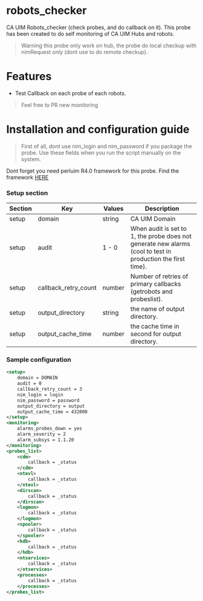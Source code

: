 # robots_checker
CA UIM Robots_checker (check probes, and do callback on it). This probe has been created to do self monitoring of CA UIM Hubs and robots.

> Warning this probe only work on hub, the probe do local checkup with nimRequest only (dont use to do remote checkup). 

# Features 

- Test Callback on each probe of each robots.

> Feel free to PR new monitoring 

# Installation and configuration guide 

> First of all, dont use nim_login and nim_password if you package the probe. Use these fields when you run the script manually on the system. 

Dont forget you need perluim R4.0 framework for this probe. Find the framework [HERE](https://github.com/fraxken/perluim)

### Setup section 

| Section | Key | Values | Description |
| --- | --- | --- | --- |
| setup | domain | string | CA UIM Domain |
| setup | audit | 1 - 0 |When audit is set to 1, the probe does not generate new alarms (cool to test in production the first time). |
| setup | callback_retry_count | number | Number of retries of primary callbacks (getrobots and probeslist). |
| setup | output_directory | string | the name of output directory. | 
| setup | output_cache_time | number | the cache time in second for output directory. |

### Sample configuration 

```xml
<setup>
    domain = DOMAIN
    audit = 0
    callback_retry_count = 3
    nim_login = login
    nim_password = password
    output_directory = output
    output_cache_time = 432000
</setup>
<monitoring>
    alarms_probes_down = yes
    alarm_severity = 2
    alarm_subsys = 1.1.20
</monitoring>
<probes_list>
    <cdm>
        callback = _status
    </cdm>
    <ntevl>
        callback = _status
    </ntevl>
    <dirscan>
        callback = _status
    </dirscan>
    <logmon>
        callback = _status
    </logmon>
    <spooler>
        callback = _status 
    </spooler>
    <hdb>
        callback = _status 
    </hdb> 
    <ntservices>
        callback = _status 
    </ntservices> 
    <processes>
        callback = _status 
    </processes>
</probes_list>
```
